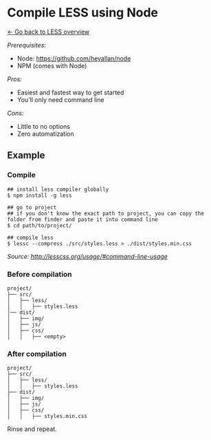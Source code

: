# Compile LESS using Node

[← Go back to LESS overview](https://github.com/heyallan/less)

*Prerequisites:*
- Node: https://github.com/heyallan/node
- NPM (comes with Node)

*Pros:*
- Easiest and fastest way to get started
- You'll only need command line

*Cons:*
- Little to no options
- Zero automatization

## Example

### Compile
```shell
## install less compiler globally
$ npm install -g less

## go to project
## if you don't know the exact path to project, you can copy the folder from finder and paste it into command line
$ cd path/to/project/

## compile less
$ lessc --compress ./src/styles.less > ./dist/styles.min.css
```

*Source: http://lesscss.org/usage/#command-line-usage*

### Before compilation

```
project/
├── src/
│   ├── less/
│   │   ├── styles.less
│── dist/
│   ├── img/
│   ├── js/
│   ├── css/
│   │   ├── <empty>
```

### After compilation
```
project/
├── src/
│   ├── less/
│   │   ├── styles.less
├── dist/
│   ├── img/
│   ├── js/
│   ├── css/
│   │   ├── styles.min.css
```
Rinse and repeat.
